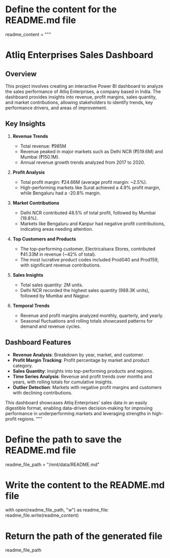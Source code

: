 # Define the content for the README.md file
readme_content = """
# Atliq Enterprises Sales Dashboard

## Overview  
This project involves creating an interactive Power BI dashboard to analyze the sales performance of Atliq Enterprises, a company based in India. The dashboard provides insights into revenue, profit margins, sales quantity, and market contributions, allowing stakeholders to identify trends, key performance drivers, and areas of improvement.

## Key Insights  
1. **Revenue Trends**  
   - Total revenue: ₹985M  
   - Revenue peaked in major markets such as Delhi NCR (₹519.6M) and Mumbai (₹150.1M).  
   - Annual revenue growth trends analyzed from 2017 to 2020.

2. **Profit Analysis**  
   - Total profit margin: ₹24.66M (average profit margin: ~2.5%).  
   - High-performing markets like Surat achieved a 4.9% profit margin, while Bengaluru had a -20.8% margin.

3. **Market Contributions**  
   - Delhi NCR contributed 48.5% of total profit, followed by Mumbai (19.8%).  
   - Markets like Bengaluru and Kanpur had negative profit contributions, indicating areas needing attention.

4. **Top Customers and Products**  
   - The top-performing customer, Electricalsara Stores, contributed ₹41.33M in revenue (~42% of total).  
   - The most lucrative product codes included Prod040 and Prod159, with significant revenue contributions.

5. **Sales Insights**  
   - Total sales quantity: 2M units.  
   - Delhi NCR recorded the highest sales quantity (988.3K units), followed by Mumbai and Nagpur.

6. **Temporal Trends**  
   - Revenue and profit margins analyzed monthly, quarterly, and yearly.  
   - Seasonal fluctuations and rolling totals showcased patterns for demand and revenue cycles.

## Dashboard Features  
- **Revenue Analysis**: Breakdown by year, market, and customer.  
- **Profit Margin Tracking**: Profit percentage by market and product category.  
- **Sales Quantity**: Insights into top-performing products and regions.  
- **Time Series Analysis**: Revenue and profit trends over months and years, with rolling totals for cumulative insights.  
- **Outlier Detection**: Markets with negative profit margins and customers with declining contributions.  

This dashboard showcases Atliq Enterprises' sales data in an easily digestible format, enabling data-driven decision-making for improving performance in underperforming markets and leveraging strengths in high-profit regions.
"""

# Define the path to save the README.md file
readme_file_path = "/mnt/data/README.md"

# Write the content to the README.md file
with open(readme_file_path, "w") as readme_file:
    readme_file.write(readme_content)

# Return the path of the generated file
readme_file_path
